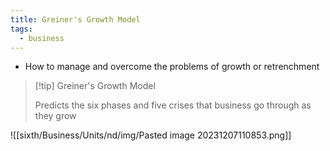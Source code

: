 ```yaml
---
title: Greiner's Growth Model
tags:
  - business
---
```

- How to manage and overcome the problems of growth or retrenchment

> [!tip] Greiner's Growth Model
>
> Predicts the six phases and five crises that business go through as they grow

![[sixth/Business/Units/nd/img/Pasted image 20231207110853.png]]

